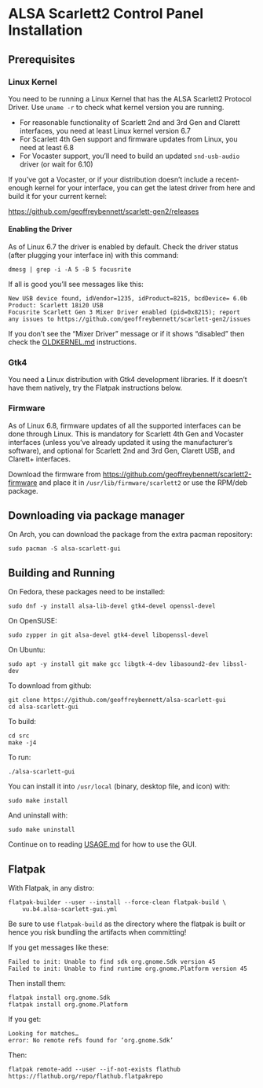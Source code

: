 # ALSA Scarlett2 Control Panel Installation

## Prerequisites

### Linux Kernel

You need to be running a Linux Kernel that has the ALSA Scarlett2
Protocol Driver. Use `uname -r` to check what kernel version you are
running.

- For reasonable functionality of Scarlett 2nd and 3rd Gen and Clarett
  interfaces, you need at least Linux kernel version 6.7
- For Scarlett 4th Gen support and firmware updates from Linux, you
  need at least 6.8
- For Vocaster support, you’ll need to build an updated
  `snd-usb-audio` driver (or wait for 6.10)

If you’ve got a Vocaster, or if your distribution doesn’t include a
recent-enough kernel for your interface, you can get the latest driver
from here and build it for your current kernel:

https://github.com/geoffreybennett/scarlett-gen2/releases

#### Enabling the Driver

As of Linux 6.7 the driver is enabled by default. Check the driver
status (after plugging your interface in) with this command:

```
dmesg | grep -i -A 5 -B 5 focusrite
```

If all is good you’ll see messages like this:

```
New USB device found, idVendor=1235, idProduct=8215, bcdDevice= 6.0b
Product: Scarlett 18i20 USB
Focusrite Scarlett Gen 3 Mixer Driver enabled (pid=0x8215); report
any issues to https://github.com/geoffreybennett/scarlett-gen2/issues
```

If you don’t see the “Mixer Driver” message or if it shows “disabled”
then check the [OLDKERNEL.md](OLDKERNEL.md) instructions.

### Gtk4

You need a Linux distribution with Gtk4 development libraries. If it
doesn’t have them natively, try the Flatpak instructions below.

### Firmware

As of Linux 6.8, firmware updates of all the supported interfaces can
be done through Linux. This is mandatory for Scarlett 4th Gen and
Vocaster interfaces (unless you’ve already updated it using the
manufacturer’s software), and optional for Scarlett 2nd and 3rd Gen,
Clarett USB, and Clarett+ interfaces.

Download the firmware from
https://github.com/geoffreybennett/scarlett2-firmware and place it in
`/usr/lib/firmware/scarlett2` or use the RPM/deb package.

## Downloading via package manager

On Arch, you can download the package from the extra pacman repository:

```
sudo pacman -S alsa-scarlett-gui
```

## Building and Running

On Fedora, these packages need to be installed:

```
sudo dnf -y install alsa-lib-devel gtk4-devel openssl-devel
```

On OpenSUSE:

```
sudo zypper in git alsa-devel gtk4-devel libopenssl-devel
```

On Ubuntu:

```
sudo apt -y install git make gcc libgtk-4-dev libasound2-dev libssl-dev
```

To download from github:

```
git clone https://github.com/geoffreybennett/alsa-scarlett-gui
cd alsa-scarlett-gui
```

To build:

```
cd src
make -j4
```

To run:

```
./alsa-scarlett-gui
```

You can install it into `/usr/local` (binary, desktop file, and icon)
with:

```
sudo make install
```

And uninstall with:

```
sudo make uninstall
```

Continue on to reading [USAGE.md](USAGE.md) for how to use the GUI.

## Flatpak

With Flatpak, in any distro:

```
flatpak-builder --user --install --force-clean flatpak-build \
    vu.b4.alsa-scarlett-gui.yml
```

Be sure to use `flatpak-build` as the directory where the flatpak is
built or hence you risk bundling the artifacts when committing!

If you get messages like these:

```
Failed to init: Unable to find sdk org.gnome.Sdk version 45
Failed to init: Unable to find runtime org.gnome.Platform version 45
```

Then install them:

```
flatpak install org.gnome.Sdk
flatpak install org.gnome.Platform
```

If you get:

```
Looking for matches…
error: No remote refs found for ‘org.gnome.Sdk’
```

Then:

```
flatpak remote-add --user --if-not-exists flathub https://flathub.org/repo/flathub.flatpakrepo
```

